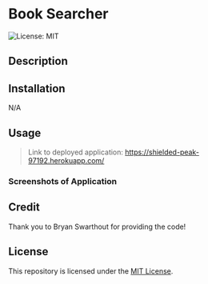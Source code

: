 # Book Searcher

![License: MIT](https://img.shields.io/badge/License-MIT-yellow.svg)

## Description

## Installation

N/A

## Usage

> Link to deployed application: https://shielded-peak-97192.herokuapp.com/

### Screenshots of Application

## Credit

Thank you to Bryan Swarthout for providing the code!

## License


This repository is licensed under the [MIT License](https://opensource.org/licenses/MIT).
